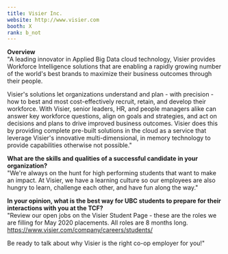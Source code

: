 ```yaml
---
title: Visier Inc.
website: http://www.visier.com
booth: X
rank: b_not
---
```

**Overview**  
"A leading innovator in Applied Big Data cloud technology, Visier provides Workforce Intelligence solutions that are enabling a rapidly growing number of the world's best brands to maximize their business outcomes through their people.

Visier's solutions let organizations understand and plan - with precision - how to best and most cost-effectively recruit, retain, and develop their workforce. With Visier, senior leaders, HR, and people managers alike can answer key workforce questions, align on goals and strategies, and act on decisions and plans to drive improved business outcomes. Visier does this by providing complete pre-built solutions in the cloud as a service that leverage Visier's innovative multi-dimensional, in memory technology to provide capabilities otherwise not possible."
  
**What are the skills and qualities of a successful candidate in your organization?**  
"We're always on the hunt for high performing students that want to make an impact. At Visier, we have a learning culture so our employees are also hungry to learn, challenge each other, and have fun along the way."
  
**In your opinion, what is the best way for UBC students to prepare for their interactions with you at the TCF?**  
"Review our open jobs on the Visier Student Page - these are the roles we are filling for May 2020 placements. All roles are 8 months long. https://www.visier.com/company/careers/students/

Be ready to talk about why Visier is the right co-op employer for you!"
